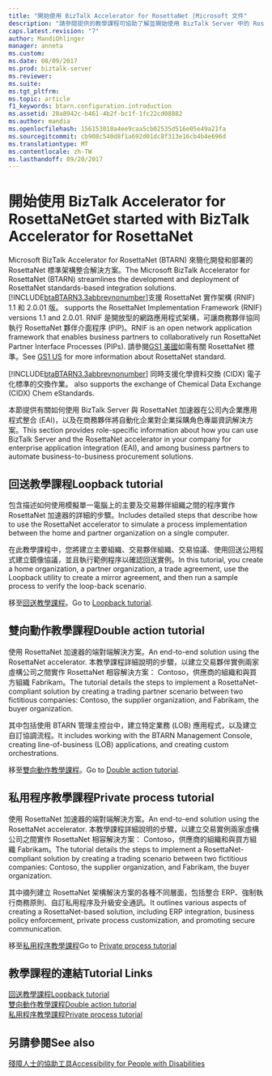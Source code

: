 ```yaml
---
title: "開始使用 BizTalk Accelerator for RosettaNet |Microsoft 文件"
description: "請參閱提供的教學課程可協助了解並開始使用 BizTalk Server 中的 RosettaNet 加速器 (BTARN)"
caps.latest.revision: "7"
author: MandiOhlinger
manager: anneta
ms.custom: 
ms.date: 08/09/2017
ms.prod: biztalk-server
ms.reviewer: 
ms.suite: 
ms.tgt_pltfrm: 
ms.topic: article
f1_keywords: btarn.configuration.introduction
ms.assetid: 28a8942c-b461-4b2f-bc1f-1fc22cd08882
ms.author: mandia
ms.openlocfilehash: 156153010a4ee9caa5cb02535d516e05e49a21fa
ms.sourcegitcommit: cb908c540d8f1a692d01dc8f313e16cb4b4e696d
ms.translationtype: MT
ms.contentlocale: zh-TW
ms.lasthandoff: 09/20/2017
---
```

# <a name="get-started-with-biztalk-accelerator-for-rosettanet"></a><span data-ttu-id="e3166-103">開始使用 BizTalk Accelerator for RosettaNet</span><span class="sxs-lookup"><span data-stu-id="e3166-103">Get started with BizTalk Accelerator for RosettaNet</span></span>
<span data-ttu-id="e3166-104">Microsoft BizTalk Accelerator for RosettaNet (BTARN) 來簡化開發和部署的 RosettaNet 標準架構整合解決方案。</span><span class="sxs-lookup"><span data-stu-id="e3166-104">The Microsoft BizTalk Accelerator for RosettaNet (BTARN) streamlines the development and deployment of RosettaNet standards-based integration solutions.</span></span> [!INCLUDE[btaBTARN3.3abbrevnonumber](../../includes/btabtarn3-3abbrevnonumber-md.md)]<span data-ttu-id="e3166-105">支援 RosettaNet 實作架構 (RNIF) 1.1 和 2.0.01 版。</span><span class="sxs-lookup"><span data-stu-id="e3166-105"> supports the RosettaNet Implementation Framework (RNIF) versions 1.1 and 2.0.01.</span></span> <span data-ttu-id="e3166-106">RNIF 是開放型的網路應用程式架構，可讓商務夥伴協同執行 RosettaNet 夥伴介面程序 (PIP)。</span><span class="sxs-lookup"><span data-stu-id="e3166-106">RNIF is an open network application framework that enables business partners to collaboratively run RosettaNet Partner Interface Processes (PIPs).</span></span> <span data-ttu-id="e3166-107">請參閱[GS1 美國](http://go.microsoft.com/fwlink/?LinkID=33859)如需有關 RosettaNet 標準。</span><span class="sxs-lookup"><span data-stu-id="e3166-107">See [GS1 US](http://go.microsoft.com/fwlink/?LinkID=33859) for more information about RosettaNet standard.</span></span>
  
 [!INCLUDE[btaBTARN3.3abbrevnonumber](../../includes/btabtarn3-3abbrevnonumber-md.md)]<span data-ttu-id="e3166-108"> 同時支援化學資料交換 (CIDX) 電子化標準的交換作業。</span><span class="sxs-lookup"><span data-stu-id="e3166-108"> also supports the exchange of Chemical Data Exchange (CIDX) Chem eStandards.</span></span>  
  
<span data-ttu-id="e3166-109">本節提供有關如何使用 BizTalk Server 與 RosettaNet 加速器在公司內企業應用程式整合 (EAI)，以及在商務夥伴將自動化企業對企業採購角色專屬資訊解決方案。</span><span class="sxs-lookup"><span data-stu-id="e3166-109">This section provides role-specific information about how you can use BizTalk Server and the RosettaNet accelerator in your company for enterprise application integration (EAI), and among business partners to automate business-to-business procurement solutions.</span></span>  

## <a name="loopback-tutorial"></a><span data-ttu-id="e3166-110">回送教學課程</span><span class="sxs-lookup"><span data-stu-id="e3166-110">Loopback tutorial</span></span>

<span data-ttu-id="e3166-111">包含描述如何使用模擬單一電腦上的主要及交易夥伴組織之間的程序實作 RosettaNet 加速器的詳細的步驟。</span><span class="sxs-lookup"><span data-stu-id="e3166-111">Includes detailed steps that describe how to use the RosettaNet accelerator to simulate a process implementation between the home and partner organization on a single computer.</span></span>

<span data-ttu-id="e3166-112">在此教學課程中，您將建立主要組織、交易夥伴組織、交易協議、使用回送公用程式建立鏡像協議，並且執行範例程序以確認回送實例。</span><span class="sxs-lookup"><span data-stu-id="e3166-112">In this tutorial, you create a home organization, a partner organization, a trade agreement, use the Loopback utility to create a mirror agreement, and then run a sample process to verify the loop-back scenario.</span></span>

<span data-ttu-id="e3166-113">移至[回送教學課程](loopback-tutorial.md)。</span><span class="sxs-lookup"><span data-stu-id="e3166-113">Go to [Loopback tutorial](loopback-tutorial.md).</span></span> 

## <a name="double-action-tutorial"></a><span data-ttu-id="e3166-114">雙向動作教學課程</span><span class="sxs-lookup"><span data-stu-id="e3166-114">Double action tutorial</span></span>

<span data-ttu-id="e3166-115">使用 RosettaNet 加速器的端對端解決方案。</span><span class="sxs-lookup"><span data-stu-id="e3166-115">An end-to-end solution using the RosettaNet accelerator.</span></span> <span data-ttu-id="e3166-116">本教學課程詳細說明的步驟，以建立交易夥伴實例兩家虛構公司之間實作 RosettaNet 相容解決方案： Contoso，供應商的組織和與買方組織 Fabrikam。</span><span class="sxs-lookup"><span data-stu-id="e3166-116">The tutorial details the steps to implement a RosettaNet-compliant solution by creating a trading partner scenario between two fictitious companies: Contoso, the supplier organization, and Fabrikam, the buyer organization.</span></span>

<span data-ttu-id="e3166-117">其中包括使用 BTARN 管理主控台中，建立特定業務 (LOB) 應用程式，以及建立自訂協調流程。</span><span class="sxs-lookup"><span data-stu-id="e3166-117">It includes working with the BTARN Management Console, creating line-of-business (LOB) applications, and creating custom orchestrations.</span></span>

<span data-ttu-id="e3166-118">移至[雙向動作教學課程](double-action-tutorial.md)。</span><span class="sxs-lookup"><span data-stu-id="e3166-118">Go to [Double action tutorial](double-action-tutorial.md).</span></span> 


## <a name="private-process-tutorial"></a><span data-ttu-id="e3166-119">私用程序教學課程</span><span class="sxs-lookup"><span data-stu-id="e3166-119">Private process tutorial</span></span>
<span data-ttu-id="e3166-120">使用 RosettaNet 加速器的端對端解決方案。</span><span class="sxs-lookup"><span data-stu-id="e3166-120">An end-to-end solution using the RosettaNet accelerator.</span></span> <span data-ttu-id="e3166-121">本教學課程詳細說明的步驟，以建立交易實例兩家虛構公司之間實作 RosettaNet 相容解決方案： Contoso，供應商的組織和與買方組織 Fabrikam。</span><span class="sxs-lookup"><span data-stu-id="e3166-121">The tutorial details the steps to implement a RosettaNet-compliant solution by creating a trading scenario between two fictitious companies: Contoso, the supplier organization, and Fabrikam, the buyer organization.</span></span>

<span data-ttu-id="e3166-122">其中摘列建立 RosettaNet 架構解決方案的各種不同層面，包括整合 ERP、強制執行商務原則、自訂私用程序及升級安全通訊。</span><span class="sxs-lookup"><span data-stu-id="e3166-122">It outlines various aspects of creating a RosettaNet-based solution, including ERP integration, business policy enforcement, private process customization, and promoting secure communication.</span></span>

<span data-ttu-id="e3166-123">移至[私用程序教學課程](private-process-tutorial.md)</span><span class="sxs-lookup"><span data-stu-id="e3166-123">Go to [Private process tutorial](private-process-tutorial.md)</span></span>


## <a name="tutorial-links"></a><span data-ttu-id="e3166-124">教學課程的連結</span><span class="sxs-lookup"><span data-stu-id="e3166-124">Tutorial Links</span></span>
[<span data-ttu-id="e3166-125">回送教學課程</span><span class="sxs-lookup"><span data-stu-id="e3166-125">Loopback tutorial</span></span>](loopback-tutorial.md)  
[<span data-ttu-id="e3166-126">雙向動作教學課程</span><span class="sxs-lookup"><span data-stu-id="e3166-126">Double action tutorial</span></span>](double-action-tutorial.md)  
[<span data-ttu-id="e3166-127">私用程序教學課程</span><span class="sxs-lookup"><span data-stu-id="e3166-127">Private process tutorial</span></span>](private-process-tutorial.md)

## <a name="see-also"></a><span data-ttu-id="e3166-128">另請參閱</span><span class="sxs-lookup"><span data-stu-id="e3166-128">See also</span></span>
[<span data-ttu-id="e3166-129">殘障人士的協助工具</span><span class="sxs-lookup"><span data-stu-id="e3166-129">Accessibility for People with Disabilities</span></span>](accessibility-for-people-with-disabilities3.md)